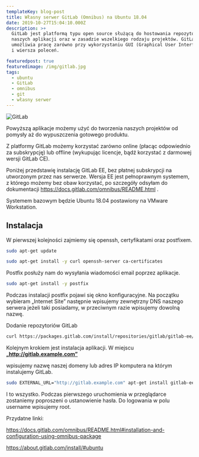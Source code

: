 ```yaml
---
templateKey: blog-post
title: Własny serwer GitLab (Omnibus) na Ubuntu 18.04
date: 2019-10-27T15:04:10.000Z
description: >+
  GitLab jest platformą typu open source służącą do hostowania repozytoriów
  naszych aplikacji oraz w zasadzie wszelkiego rodzaju projektów. GitLab
  umożliwia pracę zarówno przy wykorzystaniu GUI (Graphical User Interface) jak
  i wiersza poleceń. 

featuredpost: true
featuredimage: /img/gitlab.jpg
tags:
  - ubuntu
  - GitLab
  - omnibus
  - git
  - własny serwer
---
```

![GitLab](/img/gitlab.jpg "GitLab")

Powyższą aplikacje możemy użyć do tworzenia naszych projektów od pomysły aż do wypuszczenia gotowego produktu. 

Z platformy GitLab możemy korzystać zarówno online (płacąc odpowiednio za subskrypcję) lub offline (wykupując licencje, bądź korzystać z darmowej wersji GitLab CE).

Poniżej przedstawię instalację GitLab EE, bez płatnej subskrypcji na utworzonym przez nas serwerze. Wersja EE jest pełnoprawnym systemem, z którego możemy bez obaw korzystać, po szczegóły odsyłam do dokumentacji <https://docs.gitlab.com/omnibus/README.html> .

Systemem bazowym będzie Ubuntu 18.04 postawiony na VMware Workstation.

## Instalacja

W pierwszej kolejności zajmiemy się openssh, certyfikatami oraz postfixem.

```bash
sudo apt-get update
```

```bash
sudo apt-get install -y curl openssh-server ca-certificates
```

Postfix posłuży nam do wysyłania wiadomości email poprzez aplikacje.

```bash
sudo apt-get install -y postfix
```

Podczas instalacji postfix pojawi się okno konfiguracyjne. Na początku wybieram „Internet Site” następnie wpisujemy zewnętrzny DNS naszego serwera jeżeli taki posiadamy, w przeciwnym razie wpisujemy dowolną nazwę.

Dodanie repozytoriów GitLab

```bash
curl https://packages.gitlab.com/install/repositories/gitlab/gitlab-ee/script.deb.sh | sudo bash
```

Kolejnym krokiem jest instalacja aplikacji. W miejscu  **„http://gitlab.example.com”** 

wpisujemy nazwę naszej domeny lub adres IP komputera na którym instalujemy GitLab. 

```bash
sudo EXTERNAL_URL="http://gitlab.example.com" apt-get install gitlab-ee
```



I to wszystko. Podczas pierwszego uruchomienia w przeglądarce zostaniemy poproszeni o ustanowienie hasła. Do logowania w polu username wpisujemy root.



Przydatne linki:

<https://docs.gitlab.com/omnibus/README.html#installation-and-configuration-using-omnibus-package>

<https://about.gitlab.com/install/#ubuntu>
